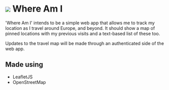 
# ![](https://cdn.shanehastings.eu/whereami/pin.png) Where Am I

'Where Am I' intends to be a simple web app that allows me to track my location as I travel around Europe, and beyond. It should show a map of pinned locations with my previous visits and a text-based list of these too.

Updates to the travel map will be made through an authenticated side of the web app.

## Made using

 - LeafletJS
 - OpenStreetMap

